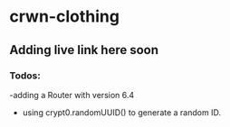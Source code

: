 # crwn-clothing

## Adding live link here soon

### Todos:
-adding a Router with version 6.4

- using crypt0.randomUUID() to generate a random ID.